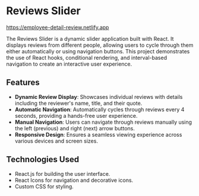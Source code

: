 # Reviews Slider
https://employee-detail-review.netlify.app

The Reviews Slider is a dynamic slider application built with React.
It displays reviews from different people, allowing users to cycle through them either automatically or using navigation buttons.
This project demonstrates the use of React hooks, conditional rendering, and interval-based navigation to create an interactive user experience.

## Features

- **Dynamic Review Display**: Showcases individual reviews with details including the reviewer's name, title, and their quote.
- **Automatic Navigation**: Automatically cycles through reviews every 4 seconds, providing a hands-free user experience.
- **Manual Navigation**: Users can navigate through reviews manually using the left (previous) and right (next) arrow buttons.
- **Responsive Design**: Ensures a seamless viewing experience across various devices and screen sizes.

## Technologies Used

- React.js for building the user interface.
- React Icons for navigation and decorative icons.
- Custom CSS for styling.
